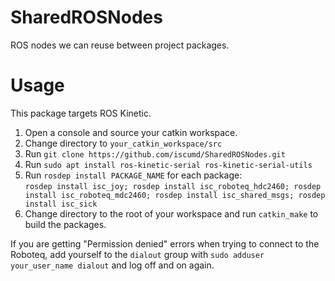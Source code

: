 # SharedROSNodes
ROS nodes we can reuse between project packages.

# Usage
This package targets ROS Kinetic.

1. Open a console and source your catkin workspace.
2. Change directory to `your_catkin_workspace/src`
3. Run `git clone https://github.com/iscumd/SharedROSNodes.git`
4. Run `sudo apt install ros-kinetic-serial ros-kinetic-serial-utils`
5. Run `rosdep install PACKAGE_NAME` for each package:  
`rosdep install isc_joy; rosdep install isc_roboteq_hdc2460; rosdep install isc_roboteq_mdc2460; rosdep install isc_shared_msgs; rosdep install isc_sick`
6. Change directory to the root of your workspace and run `catkin_make` to build the packages.

If you are getting "Permission denied" errors when trying to connect to the Roboteq, add yourself to the `dialout` group with `sudo adduser your_user_name dialout` and log off and on again.
